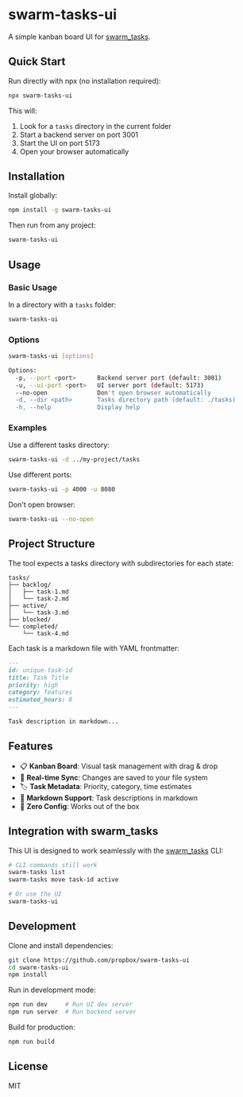 # swarm-tasks-ui

A simple kanban board UI for [swarm_tasks](https://github.com/todddickerson/swarm_tasks).

## Quick Start

Run directly with npx (no installation required):

```bash
npx swarm-tasks-ui
```

This will:
1. Look for a `tasks` directory in the current folder
2. Start a backend server on port 3001
3. Start the UI on port 5173
4. Open your browser automatically

## Installation

Install globally:

```bash
npm install -g swarm-tasks-ui
```

Then run from any project:

```bash
swarm-tasks-ui
```

## Usage

### Basic Usage

In a directory with a `tasks` folder:

```bash
swarm-tasks-ui
```

### Options

```bash
swarm-tasks-ui [options]

Options:
  -p, --port <port>      Backend server port (default: 3001)
  -u, --ui-port <port>   UI server port (default: 5173)
  --no-open              Don't open browser automatically
  -d, --dir <path>       Tasks directory path (default: ./tasks)
  -h, --help             Display help
```

### Examples

Use a different tasks directory:
```bash
swarm-tasks-ui -d ../my-project/tasks
```

Use different ports:
```bash
swarm-tasks-ui -p 4000 -u 8080
```

Don't open browser:
```bash
swarm-tasks-ui --no-open
```

## Project Structure

The tool expects a tasks directory with subdirectories for each state:

```
tasks/
├── backlog/
│   ├── task-1.md
│   └── task-2.md
├── active/
│   └── task-3.md
├── blocked/
└── completed/
    └── task-4.md
```

Each task is a markdown file with YAML frontmatter:

```markdown
---
id: unique-task-id
title: Task Title
priority: high
category: features
estimated_hours: 8
---

Task description in markdown...
```

## Features

- 📋 **Kanban Board**: Visual task management with drag & drop
- 🔄 **Real-time Sync**: Changes are saved to your file system
- 🏷️ **Task Metadata**: Priority, category, time estimates
- 📝 **Markdown Support**: Task descriptions in markdown
- 🚀 **Zero Config**: Works out of the box

## Integration with swarm_tasks

This UI is designed to work seamlessly with the [swarm_tasks](https://github.com/todddickerson/swarm_tasks) CLI:

```bash
# CLI commands still work
swarm-tasks list
swarm-tasks move task-id active

# Or use the UI
swarm-tasks-ui
```

## Development

Clone and install dependencies:

```bash
git clone https://github.com/propbox/swarm-tasks-ui
cd swarm-tasks-ui
npm install
```

Run in development mode:

```bash
npm run dev     # Run UI dev server
npm run server  # Run backend server
```

Build for production:

```bash
npm run build
```

## License

MIT